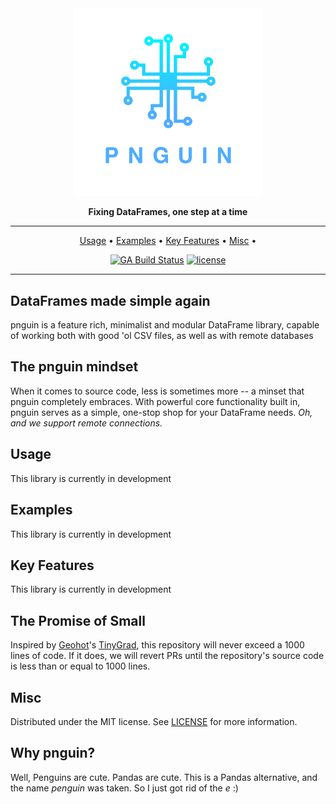 <div align="center">

<img src="https://raw.githubusercontent.com/raghavmecheri/pnguin/main/website/static/img/pnguin_text.png" width="300px">


**Fixing DataFrames, one step at a time**

---

<p align="center">
  <a href="#usage">Usage</a> •
  <a href="#examples">Examples</a> •
  <a href="#key-features">Key Features</a> •
  <a href="#misc">Misc</a> •
</p>

[![GA Build Status](https://img.shields.io/github/workflow/status/raghavmecheri/pnguin/Test%20&%20Build/main?style=for-the-badge)](https://github.com/raghavmecheri/pnguin/actions)
[![license](https://img.shields.io/github/license/raghavmecheri/pnguin?style=for-the-badge)](https://img.shields.io/github/license/raghavmecheri/pnguin?style=for-the-badge)

</div>

---

## DataFrames made simple again
pnguin is a feature rich, minimalist and modular DataFrame library, capable of working both with good 'ol CSV files, as well as with remote databases

## The pnguin mindset
When it comes to source code, less is sometimes more -- a minset that pnguin completely embraces. With powerful core functionality built in, pnguin serves as a simple, one-stop shop for your DataFrame needs. *Oh, and we support remote connections.*

## Usage
This library is currently in development

## Examples
This library is currently in development

## Key Features
This library is currently in development

## The Promise of Small
Inspired by [Geohot](https://github.com/geohot)'s [TinyGrad](https://github.com/geohot/tinygrad), this repository will never exceed a 1000 lines of code. If it does, we will revert PRs until the repository's source code is less than or equal to 1000 lines.

## Misc
Distributed under the MIT license. See [LICENSE](./LICENSE) for more information.

## Why pnguin?
Well, Penguins are cute. Pandas are cute. This is a Pandas alternative, and the name _penguin_ was taken. So I just got rid of the _e_ :) 
